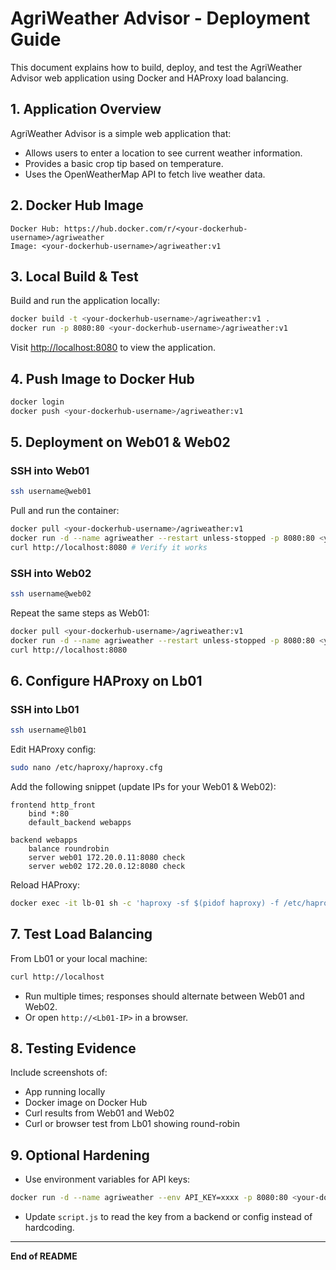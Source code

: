 # AgriWeather Advisor - Deployment Guide

This document explains how to build, deploy, and test the AgriWeather Advisor web application using Docker and HAProxy load balancing.

## 1. Application Overview

AgriWeather Advisor is a simple web application that:

* Allows users to enter a location to see current weather information.
* Provides a basic crop tip based on temperature.
* Uses the OpenWeatherMap API to fetch live weather data.

## 2. Docker Hub Image

```
Docker Hub: https://hub.docker.com/r/<your-dockerhub-username>/agriweather
Image: <your-dockerhub-username>/agriweather:v1
```

## 3. Local Build & Test

Build and run the application locally:

```bash
docker build -t <your-dockerhub-username>/agriweather:v1 .
docker run -p 8080:80 <your-dockerhub-username>/agriweather:v1
```

Visit [http://localhost:8080](http://localhost:8080) to view the application.

## 4. Push Image to Docker Hub

```bash
docker login
docker push <your-dockerhub-username>/agriweather:v1
```

## 5. Deployment on Web01 & Web02

### SSH into Web01

```bash
ssh username@web01
```

Pull and run the container:

```bash
docker pull <your-dockerhub-username>/agriweather:v1
docker run -d --name agriweather --restart unless-stopped -p 8080:80 <your-dockerhub-username>/agriweather:v1
curl http://localhost:8080 # Verify it works
```

### SSH into Web02

```bash
ssh username@web02
```

Repeat the same steps as Web01:

```bash
docker pull <your-dockerhub-username>/agriweather:v1
docker run -d --name agriweather --restart unless-stopped -p 8080:80 <your-dockerhub-username>/agriweather:v1
curl http://localhost:8080
```

## 6. Configure HAProxy on Lb01

### SSH into Lb01

```bash
ssh username@lb01
```

Edit HAProxy config:

```bash
sudo nano /etc/haproxy/haproxy.cfg
```

Add the following snippet (update IPs for your Web01 & Web02):

```
frontend http_front
    bind *:80
    default_backend webapps

backend webapps
    balance roundrobin
    server web01 172.20.0.11:8080 check
    server web02 172.20.0.12:8080 check
```

Reload HAProxy:

```bash
docker exec -it lb-01 sh -c 'haproxy -sf $(pidof haproxy) -f /etc/haproxy/haproxy.cfg'
```

## 7. Test Load Balancing

From Lb01 or your local machine:

```bash
curl http://localhost
```

* Run multiple times; responses should alternate between Web01 and Web02.
* Or open `http://<Lb01-IP>` in a browser.

## 8. Testing Evidence

Include screenshots of:

* App running locally
* Docker image on Docker Hub
* Curl results from Web01 and Web02
* Curl or browser test from Lb01 showing round-robin

## 9. Optional Hardening

* Use environment variables for API keys:

```bash
docker run -d --name agriweather --env API_KEY=xxxx -p 8080:80 <your-dockerhub-username>/agriweather:v1
```

* Update `script.js` to read the key from a backend or config instead of hardcoding.

---

**End of README**
